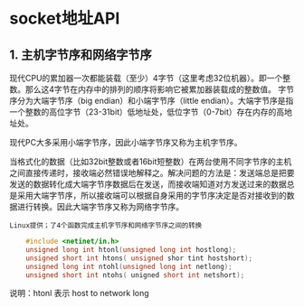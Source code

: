 socket地址API
=========================================

## 1. 主机字节序和网络字节序

	
现代CPU的累加器一次都能装载（至少）4字节（这里考虑32位机器）。即一个整数。那么这4字节在内存中的排列的顺序将影响它被累加器装载成的整数值。
字节序分为大端字节序（big endian）和小端字节序（little endian）。大端字节序是指一个整数的高位字节（23-31bit）低地址处，低位字节（0-7bit）存在内存的高地址处。

现代PC大多采用小端字节序，因此小端字节序又称为主机字节序。

当格式化的数据（比如32bit整数或者16bit短整数）在两台使用不同字节序的主机之间直接传递时，接收端必然错误地解释之。解决问题的方法是：发送端总是把要发送的数据转化成大端字节序数据后在发送，而接收端知道对方发送过来的数据总是采用大端字节序，所以接收端可以根据自身采用的字节序决定是否对接收到的数据进行转换。因此大端字节序又称为网络字节序。

	Linux提供；了4个函数完成主机字节序和网络字节序之间的转换
```c
	#include <netinet/in.h>
	unsigned long int htonl(unsigned long int hostlong);
	unsigned short int htons( unsigned shor tint hostshort);
	unsigned long int ntohl(unsigned long int netlong);
	unsigned short int ntohs( unigned short int netshort);
```
说明：htonl 表示 host to network long
